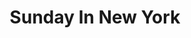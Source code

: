---
title: Sunday In New York
year: 1963
opening_date: 1963-02-21
closing_date: 1963-03-02
layout: productions
image:
image_caption:
image_credit:
playbill:
category:
details:
  Theatre: Theatre Jacksonville
  Venue: Little Theatre
cast:
  Adam Taylor: Art Logan
  Eileen Taylor: Sabina Meyer
  Man: Marshall Grauer
  Woman: Carol Green
  Mike Mitchell: David Boyer
  Russell Wilson: Wallace Hannon
crew:
  Director: George Ballis
  Set Designer: Ben Jones
  Technical Director: Pete House
  Sound: Madge Bruner
  Scenic Art Work: Robert Krell
  Lighting Designer: Chase Ambler
  Stage Manager: A. Ira Fink
  Assistant Stage Manager: Helen Cochran
  Lighting: Peggy Miller
  Properties: 
    - Gail Swymer
    - Sandra Spencer
    - Ann Brown 
    - Jean Charles
    - Ed Poole
    - Gladys Dale
    - Doris Thornhill
    - Mary Frances Thornhill
    - Eula Walters
    - Esther Barnes
  Make-Up: 
    - Ellen Black
    - Marion Conner
    - Doris Thornhill
    - Eula Walters
    - Sandra Spencer
  Construction and Painting: 
    - Peggy Miller
    - Galdys Dale
    - Catthy Logan
    - Thelma Mayeron
    - Claudia Kowkabany
    - Claudette Kowkabany
    - Margaret Mahler
    - Bambi Bowen
    - Fern Morgan 
    - Eula Walters
    - Pete House
    - Joanne House
  Costumes: Frank Ridge
external_links:
---